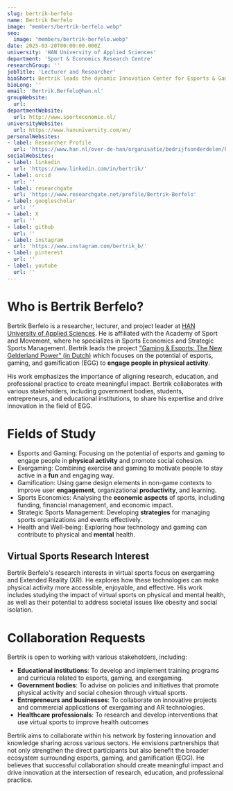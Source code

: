 ```yaml
---
slug: bertrik-berfelo
name: Bertrik Berfelo
image: "members/bertrik-berfelo.webp"
seo:
  image: "members/bertrik-berfelo.webp"
date: 2025-03-20T00:00:00.000Z
university: 'HAN University of Applied Sciences'
department: 'Sport & Economics Research Centre'
researchGroup: ''
jobTitle: 'Lecturer and Researcher'
bioShort: Bertrik leads the dynamic Innovation Center for Esports & Gaming, and played a pivotal role in establishing the Esports Talent Center at Papendal.
bioLong: ''
email: 'Bertrik.Berfelo@han.nl'
groupWebsite:
  url: 
departmentWebsite:
  url: http://www.sporteconomie.nl/
universityWebsite:
  url: https://www.hanuniversity.com/en/
personalWebsites:
- label: Researcher Profile
  url: 'https://www.han.nl/over-de-han/organisatie/bedrijfsonderdelen/han-seneca/expertises-over-ons/onze-experts/bertrik-berfelo/'
socialWebsites:
- label: linkedin
  url: 'https://www.linkedin.com/in/bertrik/'
- label: orcid
  url: ''
- label: researchgate
  url: 'https://www.researchgate.net/profile/Bertrik-Berfelo'
- label: googlescholar
  url: ''
- label: X
  url: ''
- label: github
  url: ''
- label: instagram
  url: 'https://www.instagram.com/bertrik_b/'
- label: pinterest
  url: ''
- label: youtube
  url: ''
---
```


# Who is Bertrik Berfelo?

Bertrik Berfelo is a researcher, lecturer, and project leader at [HAN University of Applied Sciences](https://www.han.nl/over-de-han/organisatie/bedrijfsonderdelen/han-seneca/expertises-over-ons/onze-experts/bertrik-berfelo/). He is affiliated with the Academy of Sport and Movement, where he specializes in Sports Economics and Strategic Sports Management. Bertrik leads the project ["Gaming & Esports: The New Gelderland Power" (in Dutch)](https://blog3.han.nl/sportenbeweegprofessionals/esports-gaming-en-gamification-egg-bij-de-hogeschool-van-arnhem-nijmegen-han/) which focuses on the potential of esports, gaming, and gamification (EGG) to **engage people in physical activity**.

His work emphasizes the importance of aligning research, education, and professional practice to create meaningful impact. Bertrik collaborates with various stakeholders, including government bodies, students, entrepreneurs, and educational institutions, to share his expertise and drive innovation in the field of EGG.

# Fields of Study

-  Esports and Gaming: Focusing on the potential of esports and gaming to engage people in **physical activity** and promote social cohesion.
-  Exergaming: Combining exercise and gaming to motivate people to stay active in a **fun** and engaging way.
-  Gamification: Using game design elements in non-game contexts to improve user **engagement**, organizational **productivity**, and learning.
-  Sports Economics: Analysing the **economic aspects** of sports, including funding, financial management, and economic impact.
-  Strategic Sports Management: Developing **strategies** for managing sports organizations and events effectively.
-  Health and Well-being: Exploring how technology and gaming can contribute to physical and **mental** health.

## Virtual Sports Research Interest

Bertrik Berfelo's research interests in virtual sports focus on exergaming and Extended Reality (XR). He explores how these technologies can make physical activity more accessible, enjoyable, and effective. His work includes studying the impact of virtual sports on physical and mental health, as well as their potential to address societal issues like obesity and social isolation.

# Collaboration Requests

Bertrik is open to working with various stakeholders, including:

-  **Educational institutions**: To develop and implement training programs and curricula related to esports, gaming, and exergaming.
-  **Government bodies**: To advise on policies and initiatives that promote physical activity and social cohesion through virtual sports.
-  **Entrepreneurs and businesses**: To collaborate on innovative projects and commercial applications of exergaming and AR technologies.
-  **Healthcare professionals**: To research and develop interventions that use virtual sports to improve health outcomes

Bertrik aims to collaborate within his network by fostering innovation and knowledge sharing across various sectors. He envisions partnerships that not only strengthen the direct participants but also benefit the broader ecosystem surrounding esports, gaming, and gamification (EGG). He believes that successful collaboration should create meaningful impact and drive innovation at the intersection of research, education, and professional practice.